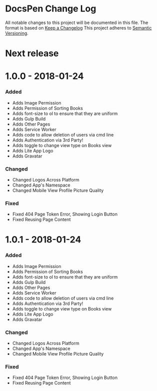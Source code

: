 # DocsPen Change Log

All notable changes to this project will be documented in this file.
The format is based on [Keep a Changelog](http://keepachangelog.com/en/1.0.0/)
This project adheres to [Semantic Versioning](http://semver.org/).

# Next release

# 1.0.0 - 2018-01-24

### Added
- Adds Image Permission
- Adds Permission of Sorting Books
- Adds font-size to ol to ensure that they are uniform
- Adds Gulp Build
- Adds Other Pages
- Adds Service Worker
- Adds code to allow deletion of users via cmd line
- Adds Authentication via 3rd Party!
- Adds toggle to change view type on Books view
- Adds Lite App Logo
- Adds Gravatar

### Changed
- Changed Logos Across Platform
- Changed App's Namespace
- Changed Mobile View Profile Picture Quality

### Fixed
- Fixed 404 Page Token Error, Showing Login Button
- Fixed Reusing Page Content

# 1.0.1 - 2018-01-24

### Added
- Adds Image Permission
- Adds Permission of Sorting Books
- Adds font-size to ol to ensure that they are uniform
- Adds Gulp Build
- Adds Other Pages
- Adds Service Worker
- Adds code to allow deletion of users via cmd line
- Adds Authentication via 3rd Party!
- Adds toggle to change view type on Books view
- Adds Lite App Logo
- Adds Gravatar

### Changed
- Changed Logos Across Platform
- Changed App's Namespace
- Changed Mobile View Profile Picture Quality

### Fixed
- Fixed 404 Page Token Error, Showing Login Button
- Fixed Reusing Page Content